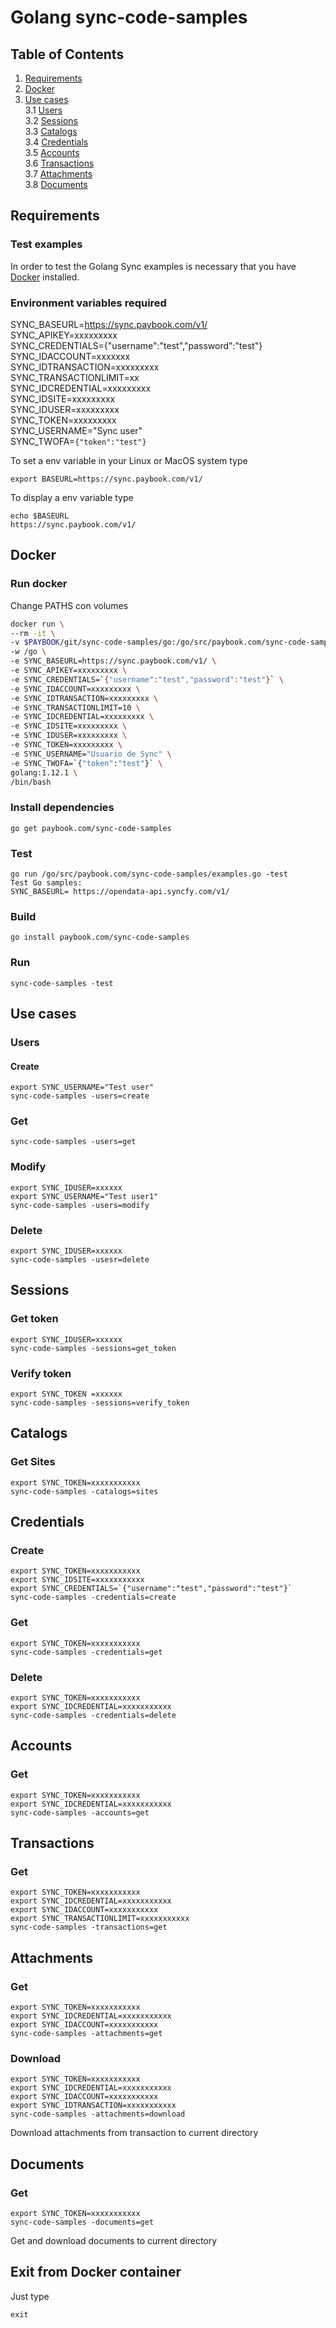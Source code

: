 # Golang sync-code-samples

## Table of Contents
1. [Requirements](#requirements)
2. [Docker](#docker)
3. [Use cases](#use-cases)  
3.1 [Users](#users)  
3.2 [Sessions](#sessions)  
3.3 [Catalogs](#catalogs)  
3.4 [Credentials](#credentials)  
3.5 [Accounts](#accounts)  
3.6 [Transactions](#transactions)  
3.7 [Attachments](#Attachments)  
3.8 [Documents](#Documents)  

## Requirements
### Test examples  
In order to test the Golang Sync examples is necessary that you have [Docker](https://www.docker.com/get-started) installed.

### Environment variables required
SYNC_BASEURL=https://sync.paybook.com/v1/  
SYNC_APIKEY=xxxxxxxxx    
SYNC_CREDENTIALS={"username":"test","password":"test"}  
SYNC_IDACCOUNT=xxxxxxx  
SYNC_IDTRANSACTION=xxxxxxxxx  
SYNC_TRANSACTIONLIMIT=xx  
SYNC_IDCREDENTIAL=xxxxxxxxx  
SYNC_IDSITE=xxxxxxxxx  
SYNC_IDUSER=xxxxxxxxx  
SYNC_TOKEN=xxxxxxxxx  
SYNC_USERNAME="Sync user"  
SYNC_TWOFA=`{"token":"test"}`

To set a env variable in your Linux or MacOS system type

```
export BASEURL=https://sync.paybook.com/v1/
```

To display a env variable type

```
echo $BASEURL
https://sync.paybook.com/v1/
```


## Docker
### Run docker

Change PATHS con volumes

```bash
docker run \  
--rm -it \  
-v $PAYBOOK/git/sync-code-samples/go:/go/src/paybook.com/sync-code-samples \
-w /go \
-e SYNC_BASEURL=https://sync.paybook.com/v1/ \
-e SYNC_APIKEY=xxxxxxxxx \
-e SYNC_CREDENTIALS=`{"username":"test","password":"test"}` \
-e SYNC_IDACCOUNT=xxxxxxxxx \
-e SYNC_IDTRANSACTION=xxxxxxxxx \
-e SYNC_TRANSACTIONLIMIT=10 \
-e SYNC_IDCREDENTIAL=xxxxxxxxx \
-e SYNC_IDSITE=xxxxxxxxx \
-e SYNC_IDUSER=xxxxxxxxx \
-e SYNC_TOKEN=xxxxxxxxx \
-e SYNC_USERNAME="Usuario de Sync" \
-e SYNC_TWOFA=`{"token":"test"}` \
golang:1.12.1 \
/bin/bash
```

### Install dependencies

```
go get paybook.com/sync-code-samples
```

### Test 

```
go run /go/src/paybook.com/sync-code-samples/examples.go -test
Test Go samples:
SYNC_BASEURL= https://opendata-api.syncfy.com/v1/
```

### Build

```
go install paybook.com/sync-code-samples
```

### Run

```
sync-code-samples -test
```

## Use cases
### Users
#### Create
```
export SYNC_USERNAME="Test user"
sync-code-samples -users=create
```

### Get
```
sync-code-samples -users=get
```

### Modify
```
export SYNC_IDUSER=xxxxxx
export SYNC_USERNAME="Test user1"
sync-code-samples -users=modify
```

### Delete
```
export SYNC_IDUSER=xxxxxx
sync-code-samples -usesr=delete
```

## Sessions
### Get token
```
export SYNC_IDUSER=xxxxxx
sync-code-samples -sessions=get_token
```
### Verify token
```
export SYNC_TOKEN =xxxxxx
sync-code-samples -sessions=verify_token
```

## Catalogs
### Get Sites
```
export SYNC_TOKEN=xxxxxxxxxxx  
sync-code-samples -catalogs=sites
```

## Credentials
### Create
```
export SYNC_TOKEN=xxxxxxxxxxx  
export SYNC_IDSITE=xxxxxxxxxxx  
export SYNC_CREDENTIALS=`{"username":"test","password":"test"}`  
sync-code-samples -credentials=create
```

### Get
```
export SYNC_TOKEN=xxxxxxxxxxx  
sync-code-samples -credentials=get
```

### Delete
```
export SYNC_TOKEN=xxxxxxxxxxx  
export SYNC_IDCREDENTIAL=xxxxxxxxxxx  
sync-code-samples -credentials=delete
```

## Accounts
### Get
```
export SYNC_TOKEN=xxxxxxxxxxx  
export SYNC_IDCREDENTIAL=xxxxxxxxxxx 
sync-code-samples -accounts=get
```

## Transactions
### Get
```
export SYNC_TOKEN=xxxxxxxxxxx  
export SYNC_IDCREDENTIAL=xxxxxxxxxxx 
export SYNC_IDACCOUNT=xxxxxxxxxxx 
export SYNC_TRANSACTIONLIMIT=xxxxxxxxxxx 
sync-code-samples -transactions=get
```

## Attachments
### Get
```
export SYNC_TOKEN=xxxxxxxxxxx  
export SYNC_IDCREDENTIAL=xxxxxxxxxxx 
export SYNC_IDACCOUNT=xxxxxxxxxxx 
sync-code-samples -attachments=get
```

### Download 
```
export SYNC_TOKEN=xxxxxxxxxxx  
export SYNC_IDCREDENTIAL=xxxxxxxxxxx 
export SYNC_IDACCOUNT=xxxxxxxxxxx 
export SYNC_IDTRANSACTION=xxxxxxxxxxx 
sync-code-samples -attachments=download
```
Download attachments from transaction to current directory

## Documents
### Get
```
export SYNC_TOKEN=xxxxxxxxxxx 
sync-code-samples -documents=get
```
Get and download documents to current directory

## Exit from Docker container
Just type

```
exit
```
